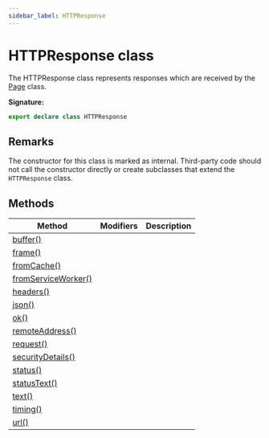```yaml
---
sidebar_label: HTTPResponse
---
```

# HTTPResponse class

The HTTPResponse class represents responses which are received by the [Page](./puppeteer.page.md) class.

**Signature:**

```typescript
export declare class HTTPResponse 
```

## Remarks

The constructor for this class is marked as internal. Third-party code should not call the constructor directly or create subclasses that extend the `HTTPResponse` class.

## Methods

|  Method | Modifiers | Description |
|  --- | --- | --- |
|  [buffer()](./puppeteer.httpresponse.buffer.md) |  |  |
|  [frame()](./puppeteer.httpresponse.frame.md) |  |  |
|  [fromCache()](./puppeteer.httpresponse.fromcache.md) |  |  |
|  [fromServiceWorker()](./puppeteer.httpresponse.fromserviceworker.md) |  |  |
|  [headers()](./puppeteer.httpresponse.headers.md) |  |  |
|  [json()](./puppeteer.httpresponse.json.md) |  |  |
|  [ok()](./puppeteer.httpresponse.ok.md) |  |  |
|  [remoteAddress()](./puppeteer.httpresponse.remoteaddress.md) |  |  |
|  [request()](./puppeteer.httpresponse.request.md) |  |  |
|  [securityDetails()](./puppeteer.httpresponse.securitydetails.md) |  |  |
|  [status()](./puppeteer.httpresponse.status.md) |  |  |
|  [statusText()](./puppeteer.httpresponse.statustext.md) |  |  |
|  [text()](./puppeteer.httpresponse.text.md) |  |  |
|  [timing()](./puppeteer.httpresponse.timing.md) |  |  |
|  [url()](./puppeteer.httpresponse.url.md) |  |  |

